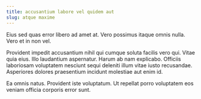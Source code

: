 ```yaml
---
title: accusantium labore vel quidem aut
slug: atque maxime
---
```


Eius sed quas error libero ad amet at. Vero possimus itaque omnis nulla. Vero et in non vel.

Provident impedit accusantium nihil qui cumque soluta facilis vero qui. Vitae quia eius. Illo laudantium aspernatur. Harum ab nam explicabo. Officiis laboriosam voluptatem nesciunt sequi deleniti illum vitae iusto recusandae. Asperiores dolores praesentium incidunt molestiae aut enim id.

Ea omnis natus. Provident iste voluptatum. Ut repellat porro voluptatem eos veniam officia corporis error sunt.
